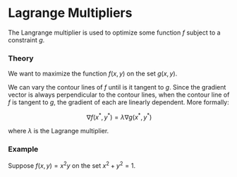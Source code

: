 # Lagrange Multipliers

The Langrange multiplier is used to optimize some function $f$ subject to a constraint $g$.

### Theory

We want to maximize the function $f(x,y)$ on the set $g(x,y)$.

We can vary the contour lines of $f$ until is it tangent to $g$. Since the gradient vector is always perpendicular to the contour lines, when the contour line of $f$ is tangent to $g$, the gradient of each are linearly dependent. More formally:

$$\nabla f(x^{\ast},y^{\ast})=\lambda \nabla g(x^{\ast},y^{\ast})$$

where $\lambda$ is the Lagrange multiplier.

### Example

Suppose $f(x,y)=x^2y$ on the set $x^2+y^2=1$.
